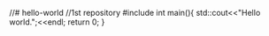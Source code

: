 //# hello-world
//1st repository
#include<iostream>
  int main(){
  std::cout<<"Hello world.";<<endl;
  return 0;
  }
